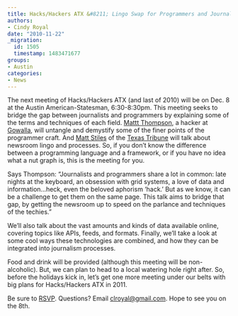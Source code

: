 ```yaml
---
title: Hacks/Hackers ATX &#8211; Lingo Swap for Programmers and Journalists
authors:
- Cindy Royal
date: "2010-11-22"
_migration:
  id: 1505
  timestamp: 1483471677
groups:
- Austin
categories:
- News
---
```


The next meeting of Hacks/Hackers ATX (and last of 2010) will be on Dec. 8 at the Austin American-Statesman, 6:30-8:30pm. This meeting seeks to bridge the gap between journalists and programmers by explaining some of the terms and techniques of each field. [Mattt Thompson][1], a hacker at [Gowalla][2], will untangle and demystify some of the finer points of the programmer craft. And [Matt Stiles][3] of the [Texas Tribune][4] will talk about newsroom lingo and processes. So, if you don&#8217;t know the difference between a programming language and a framework, or if you have no idea what a nut graph is, this is the meeting for you.

Says Thompson: &#8220;Journalists and programmers share a lot in common: late nights at the keyboard, an obsession with grid systems, a love of data and information&#8230;heck, even the beloved aphorism &#8216;hack.&#8217; But as we know, it can be a challenge to get them on the same page. This talk aims to bridge that gap, by getting the newsroom up to speed on the parlance and techniques of the techies.&#8221;

We&#8217;ll also talk about the vast amounts and kinds of data available online, covering topics like APIs, feeds, and formats. Finally, we&#8217;ll take a look at some cool ways these technologies are combined, and how they can be integrated into journalism processes.

Food and drink will be provided (although this meeting will be non-alcoholic). But, we can plan to head to a local watering hole right after. So, before the holidays kick in, let&#8217;s get one more meeting under our belts with big plans for Hacks/Hackers ATX in 2011.

Be sure to [RSVP][5]. Questions? Email clroyal@gmail.com. Hope to see you on the 8th.

 [1]: http://twitter.com/mattt
 [2]: http://gowalla.com
 [3]: http://twitter.com/matt_stiles
 [4]: http://texastribune.org
 [5]: http://meetupaustin.hackshackers.com/calendar/15526184/